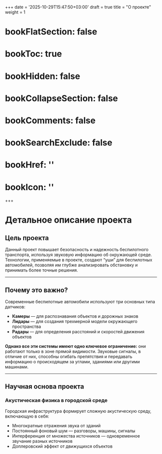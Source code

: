 +++
date = '2025-10-29T15:47:50+03:00'
draft = true
title = "О проекте"
weight = 1
# bookFlatSection: false
# bookToc: true
# bookHidden: false
# bookCollapseSection: false
# bookComments: false
# bookSearchExclude: false
# bookHref: ''
# bookIcon: ''
+++

# Детальное описание проекта

## Цель проекта

Данный проект повышает безопасность и надежность беспилотного транспорта, используя звуковую информацию об окружающей среде. Технологии, применяемые в проекте, создают “уши” для беспилотных автомобилей, позволяя им глубже анализировать обстановку и принимать более точные решения.

---

## Почему это важно?

Современные беспилотные автомобили используют три основных типа датчиков:

- **Камеры** — для распознавания объектов и дорожных знаков  
- **Лидары** — для создания трехмерной модели окружающего пространства  
- **Радары** — для определения расстояний и скоростей движения объектов 

**Однако все эти системы имеют одно ключевое ограничение:** они работают только в зоне прямой видимости. Звуковые сигналы, в отличие от них, способны огибать препятствия и передавать информацию о происходящем за углами, зданиями или другими машинами.

---

## Научная основа проекта

### Акустическая физика в городской среде
Городская инфраструктура формирует сложную акустическую среду, включающую в себя:
- Многократные отражения звука от зданий
- Постоянный фоновый шум — разговоры, машины, сигналы
- Интерференция от множества источников — одновременное звучание разных источников
- Доплеровский эффект от движущихся объектов